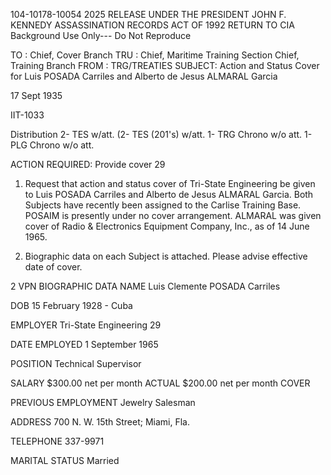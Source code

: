 104-10178-10054 2025 RELEASE UNDER THE PRESIDENT JOHN F. KENNEDY ASSASSINATION RECORDS ACT OF 1992
RETURN TO CIA
Background Use Only---
Do Not Reproduce

TO : Chief, Cover Branch
TRU : Chief, Maritime Training Section
Chief, Training Branch
FROM : TRG/TREATIES
SUBJECT: Action and Status Cover for
Luis POSADA Carriles and
Alberto de Jesus ALMARAL Garcia

17 Sept 1935

IIT-1033

Distribution
2- TES w/att.
(2- TES (201's) w/att.
1- TRG Chrono w/o att.
1- PLG Chrono w/o att.

ACTION REQUIRED: Provide cover
29
1. Request that action and status cover of Tri-State
Engineering be given to Luis POSADA Carriles and Alberto de Jesus
ALMARAL Garcia. Both Subjects have recently been assigned to
the Carlise Training Base. POSAIM is presently under no
cover arrangement. ALMARAL was given cover of Radio & Electronics
Equipment Company, Inc., as of 14 June 1965.

2. Biographic data on each Subject is attached. Please
advise effective date of cover.

2
VPN
BIOGRAPHIC DATA
NAME Luis Clemente POSADA Carriles

DOB 15 February 1928 - Cuba

EMPLOYER Tri-State Engineering 29

DATE EMPLOYED 1 September 1965

POSITION Technical Supervisor

SALARY $300.00 net per month ACTUAL
$200.00 net per month COVER

PREVIOUS EMPLOYMENT Jewelry Salesman

ADDRESS 700 N. W. 15th Street; Miami, Fla.

TELEPHONE 337-9971

MARITAL STATUS Married
